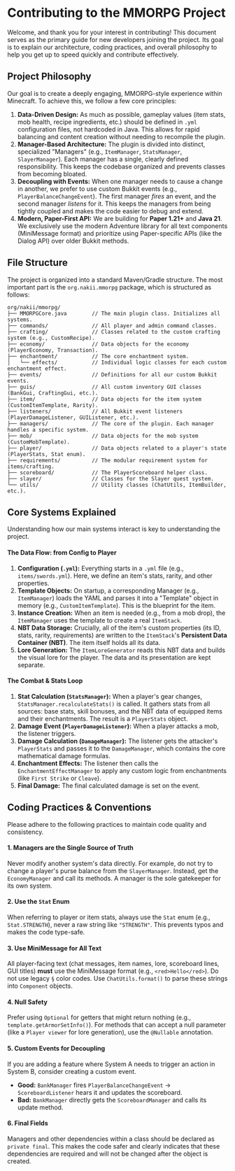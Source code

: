 # Contributing to the MMORPG Project

Welcome, and thank you for your interest in contributing! This document serves as the primary guide for new developers joining the project. Its goal is to explain our architecture, coding practices, and overall philosophy to help you get up to speed quickly and contribute effectively.

## Project Philosophy

Our goal is to create a deeply engaging, MMORPG-style experience within Minecraft. To achieve this, we follow a few core principles:

1.  **Data-Driven Design:** As much as possible, gameplay values (item stats, mob health, recipe ingredients, etc.) should be defined in `.yml` configuration files, not hardcoded in Java. This allows for rapid balancing and content creation without needing to recompile the plugin.
2.  **Manager-Based Architecture:** The plugin is divided into distinct, specialized "Managers" (e.g., `ItemManager`, `StatsManager`, `SlayerManager`). Each manager has a single, clearly defined responsibility. This keeps the codebase organized and prevents classes from becoming bloated.
3.  **Decoupling with Events:** When one manager needs to cause a change in another, we prefer to use custom Bukkit events (e.g., `PlayerBalanceChangeEvent`). The first manager *fires* an event, and the second manager *listens* for it. This keeps the managers from being tightly coupled and makes the code easier to debug and extend.
4.  **Modern, Paper-First API:** We are building for **Paper 1.21+** and **Java 21**. We exclusively use the modern Adventure library for all text components (MiniMessage format) and prioritize using Paper-specific APIs (like the Dialog API) over older Bukkit methods.

## File Structure

The project is organized into a standard Maven/Gradle structure. The most important part is the `org.nakii.mmorpg` package, which is structured as follows:

```
org/nakii/mmorpg/
├── MMORPGCore.java        // The main plugin class. Initializes all systems.
├── commands/              // All player and admin command classes.
├── crafting/              // Classes related to the custom crafting system (e.g., CustomRecipe).
├── economy/               // Data objects for the economy (PlayerEconomy, Transaction).
├── enchantment/           // The core enchantment system.
│   └── effects/           // Individual logic classes for each custom enchantment effect.
├── events/                // Definitions for all our custom Bukkit events.
├── guis/                  // All custom inventory GUI classes (BankGui, CraftingGui, etc.).
├── item/                  // Data objects for the item system (CustomItemTemplate, Rarity).
├── listeners/             // All Bukkit event listeners (PlayerDamageListener, GUIListener, etc.).
├── managers/              // The core of the plugin. Each manager handles a specific system.
├── mob/                   // Data objects for the mob system (CustomMobTemplate).
├── player/                // Data objects related to a player's state (PlayerStats, Stat enum).
├── requirements/          // The modular requirement system for items/crafting.
├── scoreboard/            // The PlayerScoreboard helper class.
├── slayer/                // Classes for the Slayer quest system.
└── utils/                 // Utility classes (ChatUtils, ItemBuilder, etc.).
```

## Core Systems Explained

Understanding how our main systems interact is key to understanding the project.

#### The Data Flow: from Config to Player

1.  **Configuration (`.yml`):** Everything starts in a `.yml` file (e.g., `items/swords.yml`). Here, we define an item's stats, rarity, and other properties.
2.  **Template Objects:** On startup, a corresponding Manager (e.g., `ItemManager`) loads the YAML and parses it into a "Template" object in memory (e.g., `CustomItemTemplate`). This is the blueprint for the item.
3.  **Instance Creation:** When an item is needed (e.g., from a mob drop), the `ItemManager` uses the template to create a real `ItemStack`.
4.  **NBT Data Storage:** Crucially, all of the item's custom properties (its ID, stats, rarity, requirements) are written to the `ItemStack`'s **Persistent Data Container (NBT)**. The item itself holds all its data.
5.  **Lore Generation:** The `ItemLoreGenerator` reads this NBT data and builds the visual lore for the player. The data and its presentation are kept separate.

#### The Combat & Stats Loop

1.  **Stat Calculation (`StatsManager`):** When a player's gear changes, `StatsManager.recalculateStats()` is called. It gathers stats from all sources: base stats, skill bonuses, and the NBT data of equipped items and their enchantments. The result is a `PlayerStats` object.
2.  **Damage Event (`PlayerDamageListener`):** When a player attacks a mob, the listener triggers.
3.  **Damage Calculation (`DamageManager`):** The listener gets the attacker's `PlayerStats` and passes it to the `DamageManager`, which contains the core mathematical damage formulas.
4.  **Enchantment Effects:** The listener then calls the `EnchantmentEffectManager` to apply any custom logic from enchantments (like `First Strike` or `Cleave`).
5.  **Final Damage:** The final calculated damage is set on the event.

## Coding Practices & Conventions

Please adhere to the following practices to maintain code quality and consistency.

#### 1. Managers are the Single Source of Truth
Never modify another system's data directly. For example, do not try to change a player's purse balance from the `SlayerManager`. Instead, get the `EconomyManager` and call its methods. A manager is the sole gatekeeper for its own system.

#### 2. Use the `Stat` Enum
When referring to player or item stats, always use the `Stat` enum (e.g., `Stat.STRENGTH`), never a raw string like `"STRENGTH"`. This prevents typos and makes the code type-safe.

#### 3. Use MiniMessage for All Text
All player-facing text (chat messages, item names, lore, scoreboard lines, GUI titles) **must** use the MiniMessage format (e.g., `<red>Hello</red>`). Do not use legacy `§` color codes. Use `ChatUtils.format()` to parse these strings into `Component` objects.

#### 4. Null Safety
Prefer using `Optional` for getters that might return nothing (e.g., `template.getArmorSetInfo()`). For methods that can accept a null parameter (like a `Player viewer` for lore generation), use the `@Nullable` annotation.

#### 5. Custom Events for Decoupling
If you are adding a feature where System A needs to trigger an action in System B, consider creating a custom event.
*   **Good:** `BankManager` fires `PlayerBalanceChangeEvent` -> `ScoreboardListener` hears it and updates the scoreboard.
*   **Bad:** `BankManager` directly gets the `ScoreboardManager` and calls its update method.

#### 6. Final Fields
Managers and other dependencies within a class should be declared as `private final`. This makes the code safer and clearly indicates that these dependencies are required and will not be changed after the object is created.
